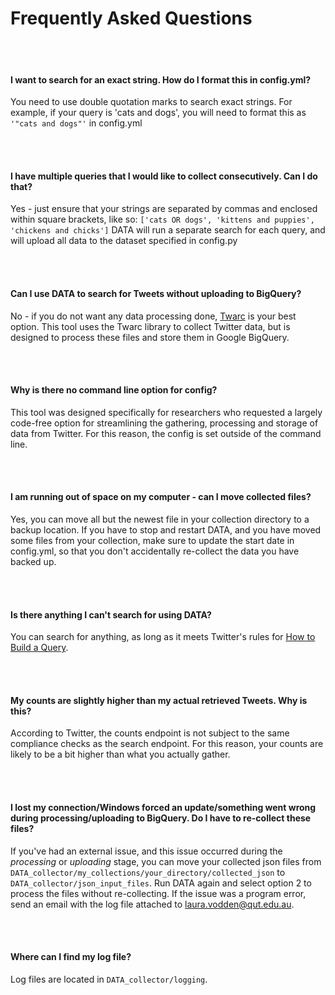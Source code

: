 # Frequently Asked Questions

<br>
<br>

#### I want to search for an exact string. How do I format this in config.yml?
You need to use double quotation marks to search exact strings. For example, if your query is 'cats and dogs', you will need to format this as `'"cats and dogs"'` in config.yml

<br>
<br>

#### I have multiple queries that I would like to collect consecutively. Can I do that?
Yes - just ensure that your strings are separated by commas and enclosed within square brackets, like so: 
`['cats OR dogs', 'kittens and puppies', 'chickens and chicks']`
DATA will run a separate search for each query, and will upload all data to the dataset specified in config.py

<br>
<br>

#### Can I use DATA to search for Tweets without uploading to BigQuery?
No - if you do not want any data processing done, [Twarc](https://twarc-project.readthedocs.io/en/latest/twarc2_en_us/) is your best option. This tool uses the Twarc library to collect Twitter data, but is designed to process these files and store them in Google BigQuery.

<br>
<br>

#### Why is there no command line option for config?
This tool was designed specifically for researchers who requested a largely code-free option for streamlining the gathering, processing and storage of data from Twitter. For this reason, the config is set outside of the command line.

<br>
<br>

#### I am running out of space on my computer - can I move collected files?
Yes, you can move all but the newest file in your collection directory to a backup location. If you have to stop and restart DATA, and you have moved some files from your collection, make sure to update the start date in config.yml, so that you don't accidentally re-collect the data you have backed up.

<br>
<br>

#### Is there anything I can't search for using DATA?
You can search for anything, as long as it meets Twitter's rules for [How to Build a Query](https://developer.twitter.com/en/docs/twitter-api/tweets/search/integrate/build-a-query#build).

<br>
<br>

#### My counts are slightly higher than my actual retrieved Tweets. Why is this?
According to Twitter, the counts endpoint is not subject to the same compliance checks as the search endpoint. For this reason, your counts are likely to be a bit higher than what you actually gather.

<br>
<br>

#### I lost my connection/Windows forced an update/something went wrong during processing/uploading to BigQuery. Do I have to re-collect these files?
If you've had an external issue, and this issue occurred during the <i>processing</i> or <i>uploading</i> stage, you can move your collected json files from `DATA_collector/my_collections/your_directory/collected_json` to `DATA_collector/json_input_files`. Run DATA again and select option 2 to process the files without re-collecting. If the issue was a program error, send an email with the log file attached to laura.vodden@qut.edu.au.

<br>
<br>

#### Where can I find my log file?
Log files are located in `DATA_collector/logging`.

<br>
<br>